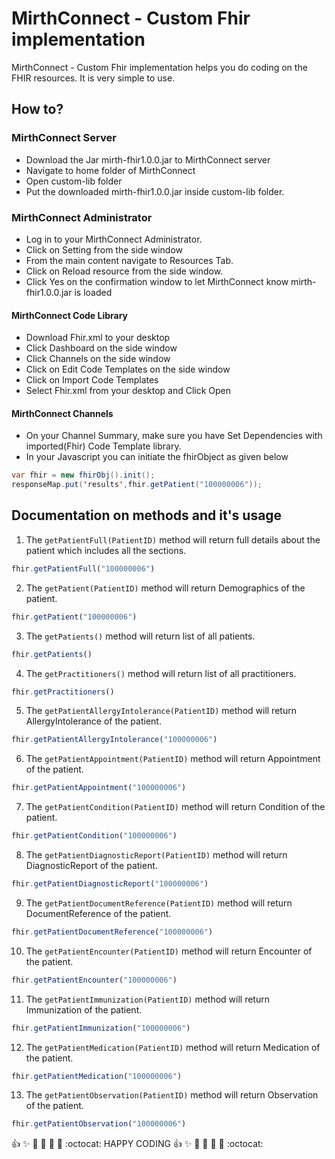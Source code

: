 # MirthConnect - Custom Fhir implementation 
MirthConnect - Custom Fhir implementation helps you do coding on the FHIR resources. 
It is very simple to use.

## How to?

### MirthConnect Server

* Download the Jar mirth-fhir1.0.0.jar to MirthConnect server
* Navigate to home folder of MirthConnect
* Open custom-lib folder 
* Put the downloaded mirth-fhir1.0.0.jar inside custom-lib folder.

### MirthConnect Administrator

* Log in to your MirthConnect Administrator.
* Click on Setting from the side window
* From the main content navigate to Resources Tab.
* Click on Reload resource from the side window.
* Click Yes on the confirmation window to let MirthConnect know mirth-fhir1.0.0.jar is loaded

#### MirthConnect Code Library

* Download Fhir.xml to your desktop
* Click Dashboard on the side window
* Click Channels on the side window
* Click on Edit Code Templates on the side window
* Click on Import Code Templates
* Select Fhir.xml from your desktop and Click Open

#### MirthConnect Channels

* On your Channel Summary, make sure you have Set Dependencies with imported(Fhir) Code Template library.
* In your Javascript you can initiate the fhirObject as given below
```java
var fhir = new fhirObj().init();
responseMap.put('results',fhir.getPatient("100000006"));
```
## Documentation on methods and it's usage

1. The <code>getPatientFull(PatientID)</code> method will return full details about the patient which includes all the sections.
``` javascript
fhir.getPatientFull("100000006")
```
2. The <code>getPatient(PatientID)</code> method will return Demographics of the patient.
``` javascript
fhir.getPatient("100000006")
```
3. The <code>getPatients()</code> method will return list of all patients.
``` javascript
fhir.getPatients()
```
4. The <code>getPractitioners()</code> method will return list of all practitioners.
``` javascript
fhir.getPractitioners()
```
5. The <code>getPatientAllergyIntolerance(PatientID)</code> method will return AllergyIntolerance of the patient.
``` javascript
fhir.getPatientAllergyIntolerance("100000006")
```
6. The <code>getPatientAppointment(PatientID)</code> method will return Appointment of the patient.
``` javascript
fhir.getPatientAppointment("100000006")
```
7. The <code>getPatientCondition(PatientID)</code> method will return Condition of the patient.
``` javascript
fhir.getPatientCondition("100000006")
```
8. The <code>getPatientDiagnosticReport(PatientID)</code> method will return DiagnosticReport of the patient.
``` javascript
fhir.getPatientDiagnosticReport("100000006")
```
9. The <code>getPatientDocumentReference(PatientID)</code> method will return DocumentReference of the patient.
``` javascript
fhir.getPatientDocumentReference("100000006")
```
10. The <code>getPatientEncounter(PatientID)</code> method will return Encounter of the patient.
``` javascript
fhir.getPatientEncounter("100000006")
```
11. The <code>getPatientImmunization(PatientID)</code> method will return Immunization of the patient.
``` javascript
fhir.getPatientImmunization("100000006")
```
12. The <code>getPatientMedication(PatientID)</code> method will return Medication of the patient.
``` javascript
fhir.getPatientMedication("100000006")
```
13. The <code>getPatientObservation(PatientID)</code> method will return Observation of the patient.
``` javascript
fhir.getPatientObservation("100000006")
```

:+1: :sparkles: :camel: :tada: :rocket: :metal: :octocat:  HAPPY CODING :+1: :sparkles: :camel: :tada: :rocket: :metal: :octocat: 
